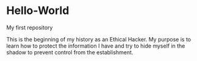 # Hello-World

My first repository

This is the beginning of my history as an Ethical Hacker. My purpose is to learn how to protect the information I have and try to hide myself in the shadow to prevent control from the establishment. 

